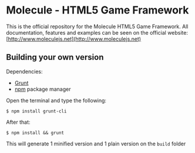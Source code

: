 Molecule - HTML5 Game Framework
===============================

This is the official repository for the Molecule HTML5 Game Framework. All
documentation, features and examples can be seen on the official website:
[http://www.moleculejs.net](http://www.moleculejs.net)

## Building your own version

Dependencies:

- [Grunt](http://gruntjs.com/)
- [npm](https://npmjs.org/) package manager

Open the terminal and type the following:

	$ npm install grunt-cli

After that:

	$ npm install && grunt

This will generate 1 minified version and 1 plain version on the `build` folder
